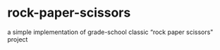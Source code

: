 # rock-paper-scissors
a simple implementation of grade-school classic “rock paper scissors" project
